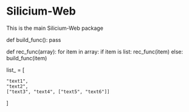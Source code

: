 # Silicium-Web

This is the main Silicium-Web package

def build_func():
	pass

def rec_func(array):
	for item in array:
		if item is list:
			rec_func(item)
		else:
			build_func(item)
			

list_ = 
[

	"text1",
	"text2",
	["text3", "text4", ["text5", "text6"]]


]